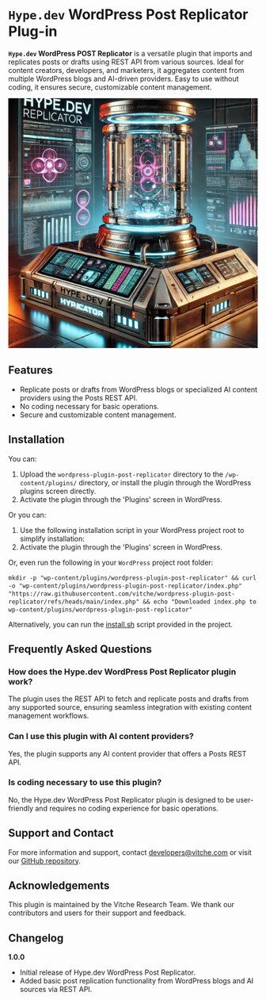 # `Hype.dev` WordPress Post Replicator Plug-in
**`Hype.dev` WordPress POST Replicator** is a versatile plugin that imports and replicates posts or drafts using REST API from various sources. Ideal for content creators, developers, and marketers, it aggregates content from multiple WordPress blogs and AI-driven providers. Easy to use without coding, it ensures secure, customizable content management.

<img src="replicator.png" alt="Hype.dev WordPress POST Replicator" />

## Features

- Replicate posts or drafts from WordPress blogs or specialized AI content providers using the Posts REST API.
- No coding necessary for basic operations.
- Secure and customizable content management.

## Installation
You can:
1. Upload the `wordpress-plugin-post-replicator` directory to the `/wp-content/plugins/` directory, or install the plugin through the WordPress plugins screen directly.
2. Activate the plugin through the 'Plugins' screen in WordPress.

Or you can:
1. Use the following installation script in your WordPress project root to simplify installation:
2. Activate the plugin through the 'Plugins' screen in WordPress.

Or, even run the following in your `WordPress` project root folder:
```shell
mkdir -p "wp-content/plugins/wordpress-plugin-post-replicator" && curl -o "wp-content/plugins/wordpress-plugin-post-replicator/index.php" "https://raw.githubusercontent.com/vitche/wordpress-plugin-post-replicator/refs/heads/main/index.php" && echo "Downloaded index.php to wp-content/plugins/wordpress-plugin-post-replicator"
```

Alternatively, you can run the [install.sh](./install.sh) script provided in the project.

## Frequently Asked Questions

### How does the Hype.dev WordPress Post Replicator plugin work?

The plugin uses the REST API to fetch and replicate posts and drafts from any supported source, ensuring seamless integration with existing content management workflows.

### Can I use this plugin with AI content providers?

Yes, the plugin supports any AI content provider that offers a Posts REST API.

### Is coding necessary to use this plugin?

No, the Hype.dev WordPress Post Replicator plugin is designed to be user-friendly and requires no coding experience for basic operations.

## Support and Contact

For more information and support, contact [developers@vitche.com](mailto:developers@vitche.com) or visit our [GitHub repository](https://github.com/vitche/wordpress-plugin-post-replicator).

## Acknowledgements

This plugin is maintained by the Vitche Research Team. We thank our contributors and users for their support and feedback.

## Changelog

**1.0.0**
- Initial release of Hype.dev WordPress Post Replicator.
- Added basic post replication functionality from WordPress blogs and AI sources via REST API.
